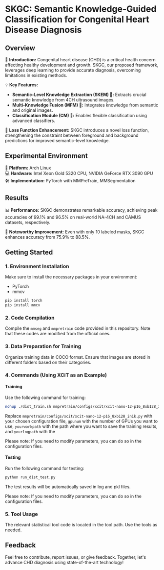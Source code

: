 # SKGC: Semantic Knowledge-Guided Classification for Congenital Heart Disease Diagnosis

## Overview

🚀 **Introduction:** Congenital heart disease (CHD) is a critical health concern affecting healthy development and growth. SKGC, our proposed framework, leverages deep learning to provide accurate diagnosis, overcoming limitations in existing methods.

💡 **Key Features:**
- **Semantic-Level Knowledge Extraction (SKEM) 🧠:** Extracts crucial semantic knowledge from 4CH ultrasound images.
- **Multi-Knowledge Fusion (MFM) 🔄:** Integrates knowledge from semantic and original images.
- **Classification Module (CM) 🤖:** Enables flexible classification using advanced classifiers.

🎯 **Loss Function Enhancement:** SKGC introduces a novel loss function, strengthening the constraint between foreground and background predictions for improved semantic-level knowledge.

## Experimental Environment

🔧 **Platform:** Arch Linux  
💻 **Hardware:** Intel Xeon Gold 5320 CPU, NVIDIA GeForce RTX 3090 GPU  
🛠️ **Implementation:** PyTorch with MMPreTrain, MMSegmentation

## Results

📊 **Performance:** SKGC demonstrates remarkable accuracy, achieving peak accuracies of 99.1% and 96.5% on real-world NA-4CH and CAMUS datasets, respectively.

🌟 **Noteworthy Improvement:** Even with only 10 labeled masks, SKGC enhances accuracy from 75.9% to 88.5%.

## Getting Started

### 1. Environment Installation

Make sure to install the necessary packages in your environment:
- PyTorch
- mmcv

```bash
pip install torch
pip install mmcv
```

###  2. Code Compilation

Compile the `mmseg` and `mmpretrain` code provided in this repository. Note that these codes are modified from the official ones.

### 3. Data Preparation for Training

Organize training data in COCO format. Ensure that images are stored in different folders based on their categories.

### 4. Commands (Using XCiT as an Example)

#### Training

Use the following command for training:

```bash
nohup ./dist_train.sh mmpretrain/configs/xcit/xcit-nano-12-p16_8xb128_in1k.py gpunum --work-dir yourworkpath >yourlogpath  2>&1 &
```

Replace `mmpretrain/configs/xcit/xcit-nano-12-p16_8xb128_in1k.py` with your chosen configuration file, `gpunum` with the number of GPUs you want to use, `yourworkpath` with the path where you want to save the training results, and `yourlogpath` with the


Please note: If you need to modify parameters, you can do so in the configuration files.
#### Testing

Run the following command for testing:

```bash
python run_dist_test.py
```

The test results will be automatically saved in log and pkl files.

Please note: If you need to modify parameters, you can do so in the configuration files.

### 5. Tool Usage
The relevant statistical tool code is located in the tool path. Use the tools as needed.

## Feedback

Feel free to contribute, report issues, or give feedback. Together, let's advance CHD diagnosis using state-of-the-art technology!

